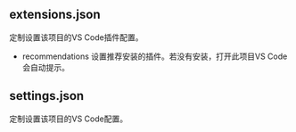 ## extensions.json
定制设置该项目的VS Code插件配置。
- recommendations 设置推荐安装的插件。若没有安装，打开此项目VS Code会自动提示。

## settings.json
定制设置该项目的VS Code配置。
